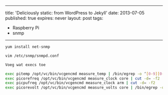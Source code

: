 ---
title: 'Deliciously static: from WordPress to Jekyll'
date: 2013-07-05
published: true
expires: never
layout: post
tags:
 - Raspberry Pi
 - snmp
 ---
```bash
yum install net-snmp

vim /etc/snmp/snmpd.conf

Voeg wat execs toe

exec pitemp /opt/vc/bin/vcgencmd measure_temp | /bin/egrep -o ‘[0-9][0-9]\.[0-9]’
exec picorefreq /opt/vc/bin/vcgencmd measure_clock core | cut -d= -f2
exec picpufreq /opt/vc/bin/vcgencmd measure_clock arm | cut -d= -f2
exec picorevolt /opt/vc/bin/vcgencmd measure_volts core | /bin/egrep -o ‘[0-9]*\.[0-9]*’
```
